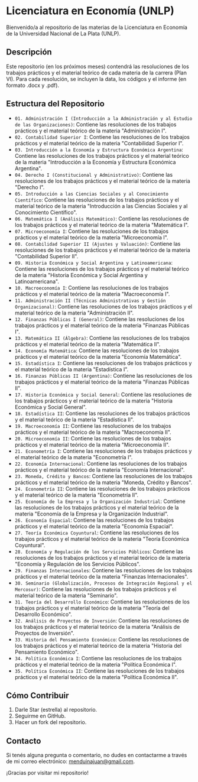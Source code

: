 # Licenciatura en Economía (UNLP)

Bienvenido/a al repositorio de las materias de la Licenciatura en Economía de la Universidad Nacional de La Plata (UNLP).

## Descripción

Este repositorio (en los próximos meses) contendrá las resoluciones de los trabajos prácticos y el material teórico de cada materia de la carrera (Plan VI). Para cada resolución, se incluyen la data, los códigos y el informe (en formato .docx y .pdf).

## Estructura del Repositorio

- `01. Administración I (Introducción a la Administración y al Estudio de las Organizaciones)`: Contiene las resoluciones de los trabajos prácticos y el material teórico de la materia "Administración I".
- `02. Contabilidad Superior I`: Contiene las resoluciones de los trabajos prácticos y el material teórico de la materia "Contabilidad Superior I".
- `03. Introducción a la Economía y Estructura Económica Argentina`: Contiene las resoluciones de los trabajos prácticos y el material teórico de la materia "Introducción a la Economía y Estructura Económica Argentina".
- `04. Derecho I (Constitucional y Administrativo)`: Contiene las resoluciones de los trabajos prácticos y el material teórico de la materia "Derecho I".
- `05. Introducción a las Ciencias Sociales y al Conocimiento Científico`: Contiene las resoluciones de los trabajos prácticos y el material teórico de la materia "Introducción a las Ciencias Sociales y al Conocimiento Científico".
- `06. Matemática I (Análisis Matemático)`: Contiene las resoluciones de los trabajos prácticos y el material teórico de la materia "Matemática I".
- `07. Microeconomía I`: Contiene las resoluciones de los trabajos prácticos y el material teórico de la materia "Microeconomía I".
- `08. Contabilidad Superior II (Ajustes y Valuación)`: Contiene las resoluciones de los trabajos prácticos y el material teórico de la materia "Contabilidad Superior II".
- `09. Historia Económica y Social Argentina y Latinoamericana`: Contiene las resoluciones de los trabajos prácticos y el material teórico de la materia "Historia Económica y Social Argentina y Latinoamericana".
- `10. Macroeconomía I`: Contiene las resoluciones de los trabajos prácticos y el material teórico de la materia "Macroeconomía I".
- `11. Administración II (Técnicas Administrativas y Gestión Organizacional)`: Contiene las resoluciones de los trabajos prácticos y el material teórico de la materia "Administración II".
- `12. Finanzas Públicas I (General)`: Contiene las resoluciones de los trabajos prácticos y el material teórico de la materia "Finanzas Públicas I".
- `13. Matemática II (Álgebra)`: Contiene las resoluciones de los trabajos prácticos y el material teórico de la materia "Matemática II".
- `14. Economía Matemática`: Contiene las resoluciones de los trabajos prácticos y el material teórico de la materia "Economía Matemática".
- `15. Estadística I`: Contiene las resoluciones de los trabajos prácticos y el material teórico de la materia "Estadística I".
- `16. Finanzas Públicas II (Argentina)`: Contiene las resoluciones de los trabajos prácticos y el material teórico de la materia "Finanzas Públicas II".
- `17. Historia Económica y Social General`: Contiene las resoluciones de los trabajos prácticos y el material teórico de la materia "Historia Económica y Social General".
- `18. Estadística II`: Contiene las resoluciones de los trabajos prácticos y el material teórico de la materia "Estadística II".
- `19. Macroeconomía II`: Contiene las resoluciones de los trabajos prácticos y el material teórico de la materia "Macroeconomía II".
- `20. Microeconomía II`: Contiene las resoluciones de los trabajos prácticos y el material teórico de la materia "Microeconomía II".
- `21. Econometría I`: Contiene las resoluciones de los trabajos prácticos y el material teórico de la materia "Econometría I".
- `22. Economía Internacional`: Contiene las resoluciones de los trabajos prácticos y el material teórico de la materia "Economía Internacional".
- `23. Moneda, Crédito y Bancos`: Contiene las resoluciones de los trabajos prácticos y el material teórico de la materia "Moneda, Crédito y Bancos".
- `24. Econometría II`: Contiene las resoluciones de los trabajos prácticos y el material teórico de la materia "Econometría II".
- `25. Economía de la Empresa y la Organización Industrial`: Contiene las resoluciones de los trabajos prácticos y el material teórico de la materia "Economía de la Empresa y la Organización Industrial".
- `26. Economía Espacial`: Contiene las resoluciones de los trabajos prácticos y el material teórico de la materia "Economía Espacial".
- `27. Teoría Económica Coyuntural`: Contiene las resoluciones de los trabajos prácticos y el material teórico de la materia "Teoría Económica Coyuntural".
- `28. Economía y Regulación de los Servicios Públicos`: Contiene las resoluciones de los trabajos prácticos y el material teórico de la materia "Economía y Regulación de los Servicios Públicos".
- `29. Finanzas Internacionales`: Contiene las resoluciones de los trabajos prácticos y el material teórico de la materia "Finanzas Internacionales".
- `30. Seminario (Globalización, Procesos de Integración Regional y el Mercosur)`: Contiene las resoluciones de los trabajos prácticos y el material teórico de la materia "Seminario".
- `31. Teoría del Desarrollo Económico`: Contiene las resoluciones de los trabajos prácticos y el material teórico de la materia "Teoría del Desarrollo Económico".
- `32. Análisis de Proyectos de Inversión`: Contiene las resoluciones de los trabajos prácticos y el material teórico de la materia "Análisis de Proyectos de Inversión".
- `33. Historia del Pensamiento Económico`: Contiene las resoluciones de los trabajos prácticos y el material teórico de la materia "Historia del Pensamiento Económico".
- `34. Política Económica I`: Contiene las resoluciones de los trabajos prácticos y el material teórico de la materia "Política Económica I".
- `35. Política Económica II`: Contiene las resoluciones de los trabajos prácticos y el material teórico de la materia "Política Económica II".

## Cómo Contribuir

1. Darle Star (estrella) al repositorio.
2. Seguirme en GitHub.
3. Hacer un fork del repositorio.

## Contacto

Si tenés alguna pregunta o comentario, no dudes en contactarme a través de mi correo electrónico: menduinajuan@gmail.com.

¡Gracias por visitar mi repositorio!